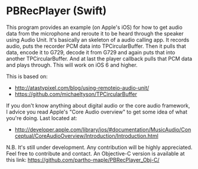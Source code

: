#  PBRecPlayer (Swift)

This program provides an example (on Apple's iOS) for how to get audio data from the microphone and reroute it to be heard through the speaker using Audio Unit. It's basically an skeleton of a audio calling app. It records audio, puts the recorder PCM data into TPCircularBuffer. Then it pulls that data, encode it to G729, decode it from G729 and again puts that into another TPCircularBuffer. And at last the player callback pulls that PCM data and plays through.  This will work on iOS 6 and higher.  

This is based on:  
  - http://atastypixel.com/blog/using-remoteio-audio-unit/ 
  - https://github.com/michaeltyson/TPCircularBuffer


If you don't know anything about digital audio or the core audio framework, I advice you read Apple's "Core Audio overview" to get some idea of what you're doing. Last located at:

  - http://developer.apple.com/library/ios/#documentation/MusicAudio/Conceptual/CoreAudioOverview/Introduction/Introduction.html




N.B. It's still under development. Any contribution will be highly appreciated. Feel free to contribute and contact.
    An Objective-C version is available at this link:  https://github.com/partho-maple/PBRecPlayer_Obj-C/
